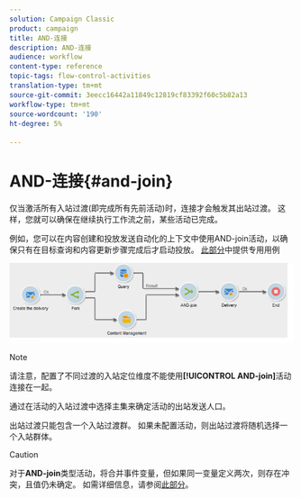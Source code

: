 ```yaml
---
solution: Campaign Classic
product: campaign
title: AND-连接
description: AND-连接
audience: workflow
content-type: reference
topic-tags: flow-control-activities
translation-type: tm+mt
source-git-commit: 3eecc16442a11849c12819cf83392f60c5b82a13
workflow-type: tm+mt
source-wordcount: '190'
ht-degree: 5%

---
```



# AND-连接{#and-join}

仅当激活所有入站过渡(即完成所有先前活动)时，连接才会触发其出站过渡。 这样，您就可以确保在继续执行工作流之前，某些活动已完成。

例如，您可以在内容创建和投放发送自动化的上下文中使用AND-join活动，以确保只有在目标查询和内容更新步骤完成后才启动投放。 [此部分](../../delivery/using/automating-via-workflows.md#creating-the-delivery-and-its-content)中提供专用用例

![](assets/and-join-usage.png)

>[!NOTE]
>
>请注意，配置了不同过渡的入站定位维度不能使用&#x200B;**[!UICONTROL AND-join]**&#x200B;活动连接在一起。

通过在活动的入站过渡中选择主集来确定活动的出站发送人口。

出站过渡只能包含一个入站过渡群。 如果未配置活动，则出站过渡将随机选择一个入站群体。

>[!CAUTION]
>
>对于&#x200B;**AND-join**&#x200B;类型活动，将合并事件变量，但如果同一变量定义两次，则存在冲突，且值仍未确定。 如需详细信息，请参阅[此部分](../../workflow/using/javascript-scripts-and-templates.md#event-variables)。
